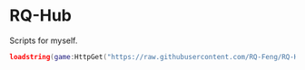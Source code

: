 # RQ-Hub
Scripts for myself.

```lua
loadstring(game:HttpGet("https://raw.githubusercontent.com/RQ-Feng/RQ-Hub/refs/heads/main/loadstring.lua"))()
```
